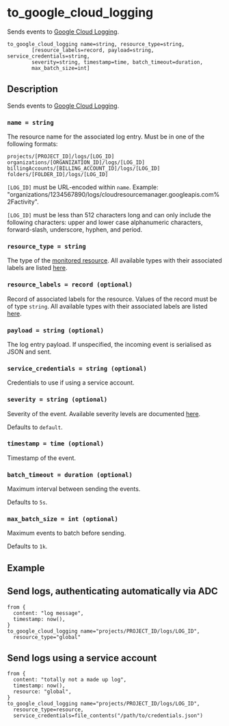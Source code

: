 # to_google_cloud_logging

Sends events to [Google Cloud Logging](https://cloud.google.com/logging).

```tql
to_google_cloud_logging name=string, resource_type=string,
        [resource_labels=record, payload=string, service_credentials=string,
        severity=string, timestamp=time, batch_timeout=duration,
        max_batch_size=int]
```

## Description

Sends events to [Google Cloud Logging](https://cloud.google.com/logging).

### `name = string`

The resource name for the associated log entry. Must be in one of the following
formats:

```
projects/[PROJECT_ID]/logs/[LOG_ID]
organizations/[ORGANIZATION_ID]/logs/[LOG_ID]
billingAccounts/[BILLING_ACCOUNT_ID]/logs/[LOG_ID]
folders/[FOLDER_ID]/logs/[LOG_ID]
```

`[LOG_ID]` must be URL-encoded within `name`. Example:
"organizations/1234567890/logs/cloudresourcemanager.googleapis.com%2Factivity".

`[LOG_ID]` must be less than 512 characters long and can only include the
following characters: upper and lower case alphanumeric characters,
forward-slash, underscore, hyphen, and period.

### `resource_type = string`

The type of the [monitored resource](https://cloud.google.com/logging/docs/reference/v2/rest/v2/MonitoredResource).
All available types with their associated labels are listed
[here](https://cloud.google.com/logging/docs/api/v2/resource-list).

### `resource_labels = record (optional)`

Record of associated labels for the resource. Values of the record must be of
type `string`.
All available types with their associated labels are listed
[here](https://cloud.google.com/logging/docs/api/v2/resource-list).

### `payload = string (optional)`

The log entry payload. If unspecified, the incoming event is serialised as JSON
and sent.

### `service_credentials = string (optional)`

Credentials to use if using a service account.

### `severity = string (optional)`

Severity of the event. Available severity levels are documented [here](https://cloud.google.com/logging/docs/reference/v2/rest/v2/LogEntry#LogSeverity).

Defaults to `default`.

### `timestamp = time (optional)`

Timestamp of the event.

### `batch_timeout = duration (optional)`

Maximum interval between sending the events.

Defaults to `5s`.

### `max_batch_size = int (optional)`

Maximum events to batch before sending.

Defaults to `1k`.

## Example

## Send logs, authenticating automatically via ADC

```tql
from {
  content: "log message",
  timestamp: now(),
}
to_google_cloud_logging name="projects/PROJECT_ID/logs/LOG_ID",
  resource_type="global"
```

## Send logs using a service account

```tql
from {
  content: "totally not a made up log",
  timestamp: now(),
  resource: "global",
}
to_google_cloud_logging name="projects/PROJECT_ID/logs/LOG_ID", 
  resource_type=resource,
  service_credentials=file_contents("/path/to/credentials.json")
```
